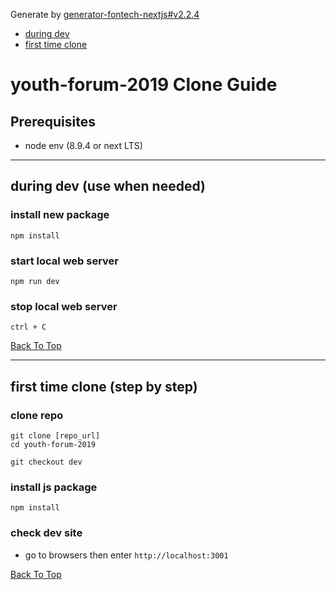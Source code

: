 <a name="top"></a>
Generate by [generator-fontech-nextjs#v2.2.4](https://github.com/Fontech/generator-fontech-nextjs/tree/v2.2.4)

* [during dev](#during-dev)
* [first time clone](#first-time-clone)


# youth-forum-2019 Clone Guide

## Prerequisites

* node env (8.9.4 or next LTS)

***

<a name="during-dev"></a>

## during dev (use when needed)

### install new package

```
npm install
```

### start local web server

```
npm run dev
```

### stop local web server

```
ctrl + C
```

[Back To Top](#top)

***

<a name="first-time-clone"></a>

## first time clone (step by step)

### clone repo

```
git clone [repo_url]
cd youth-forum-2019
```

```
git checkout dev
```

### install js package
```
npm install
```

### check dev site
* go to browsers then enter `http://localhost:3001`

[Back To Top](#top)
